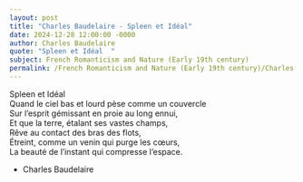 ```yaml
---
layout: post
title: "Charles Baudelaire - Spleen et Idéal"
date: 2024-12-28 12:00:00 -0000
author: Charles Baudelaire
quote: "Spleen et Idéal  "
subject: French Romanticism and Nature (Early 19th century)
permalink: /French Romanticism and Nature (Early 19th century)/Charles Baudelaire/Charles Baudelaire - Spleen et Idéal
---
```


Spleen et Idéal  
Quand le ciel bas et lourd pèse comme un couvercle  
Sur l’esprit gémissant en proie au long ennui,  
Et que la terre, étalant ses vastes champs,  
Rêve au contact des bras des flots,  
Étreint, comme un venin qui purge les cœurs,  
La beauté de l’instant qui compresse l’espace.

- Charles Baudelaire
